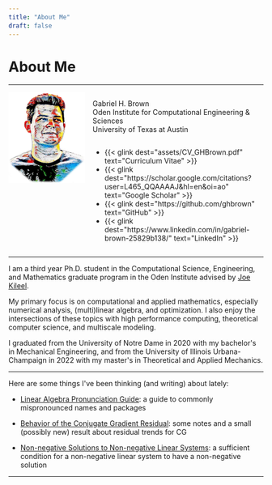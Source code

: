 ```yaml
---
title: "About Me"
draft: false
---
```


# About Me

---

<div style="display:flex; column-gap:3%; align-items:stretch">
<!-- <div width=100% style="display:flex;"> -->
  <div style="flex-grow:1; flex-basis:30%; flex-shrink:0">
    <img src="assets/bust.png">
    <!-- <p>just some coolio text</p> -->
  </div>
  <div style="display:flex; flex-direction:column; flex-grow:2">
    <p class="left_align">
      Gabriel H. Brown <br> <!-- usually I put ", graduate research assistant"-->
      Oden Institute for Computational Engineering & Sciences <br>
      University of Texas at Austin <br>
    </p>
    <ul>
        <li>
          {{< glink dest="assets/CV_GHBrown.pdf" text="Curriculum Vitae" >}}
        </li>
        <li>
          {{< glink dest="https://scholar.google.com/citations?user=L465_QQAAAAJ&hl=en&oi=ao" text="Google Scholar" >}}
        </li>
        <li>
          {{< glink dest="https://github.com/ghbrown" text="GitHub" >}}
        </li>
        <li>
        {{< glink dest="https://www.linkedin.com/in/gabriel-brown-25829b138/" text="LinkedIn" >}}
    </ul>
  </div>
</div>

---

I am a third year Ph.D. student in the Computational Science, Engineering, and Mathematics graduate program in the Oden Institute advised by [Joe Kileel](https://web.ma.utexas.edu/users/jkileel/).

My primary focus is on computational and applied mathematics, especially numerical analysis, (multi)linear algebra, and optimization.
I also enjoy the intersections of these topics with high performance computing, theoretical computer science, and multiscale modeling.

I graduated from the University of Notre Dame in 2020 with my bachelor's in Mechanical Engineering, and from the University of Illinois Urbana-Champaign in 2022 with my master's in Theoretical and Applied Mechanics.

---

Here are some things I've been thinking (and writing) about lately:

- [Linear Algebra Pronunciation Guide](posts/linear_algebra_pronunciation): a guide to commonly mispronounced names and packages

- [Behavior of the Conjugate Gradient Residual](posts/cg_residual): some notes and a small (possibly new) result about residual trends for CG

- [Non-negative Solutions to Non-negative Linear Systems](posts/sufficient_nonnegative): a sufficient condition for a non-negative linear system to have a non-negative solution

---


